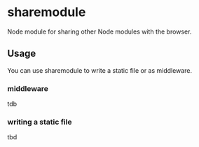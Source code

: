 sharemodule
====================

Node module for sharing other Node modules with the browser.

Usage
---------------------

You can use sharemodule to write a static file or as middleware.


### middleware

tdb

### writing a static file

tbd
